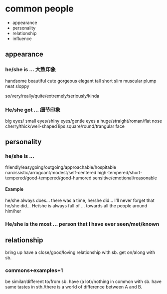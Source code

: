 # common people 

* appearance
* personality
* relationship
* influence

## appearance

### he/she is ... 大致印象

handsome beautiful cute gorgeous elegant
tall short slim muscular plump
neat sloppy

so/very/really/quite/extremely/seriously/kinda

### He/she got ... 细节印象

big eyes/ small eyes/shiny eyes/gentle eyes
a huge/straight/roman/flat nose
cherry/thick/well-shaped lips
square/round/trangular face

## personality

### he/she is ... 

friendly/easygoing/outgoing/approachable/hospitable
narcissistic/arrogoant/modest/self-centered
high-tempered/short-tempered/good-tempered/good-humored
sensitive/emotional/reasonable

#### Example

he/she always does...
there was a time, he/she did...
I'll never forget that he/she did...
He/she is always full of ... towards all the people around him/her

### He/she is the most ... person that I have ever seen/met/known

## relationship

bring up
have a close/good/loving relationship with sb.
get on/along with sb.

### commons+examples+1

be similar/different to/from sb.
have (a lot)/nothing in common with sb.
have same tastes in sth./there is a world of difference between A and B.

